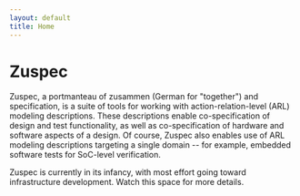 ```yaml
---
layout: default
title: Home
---
```


# Zuspec
Zuspec, a portmanteau of zusammen (German for "together") and specification, 
is a suite of tools for working with action-relation-level (ARL) modeling 
descriptions. These descriptions enable co-specification of design and
test functionality, as well as co-specification of hardware and software
aspects of a design. Of course, Zuspec also enables use of ARL modeling
descriptions targeting a single domain -- for example, embedded software
tests for SoC-level verification.

Zuspec is currently in its infancy, with most effort going toward
infrastructure development. Watch this space for more details.
